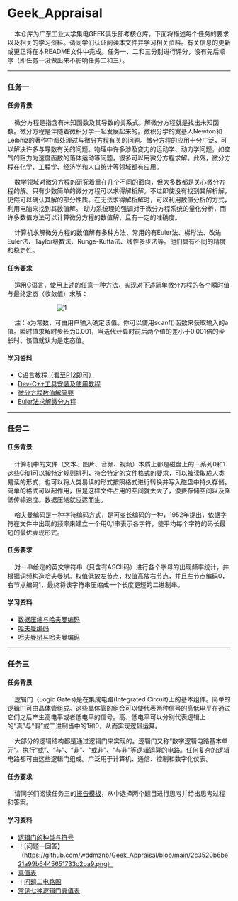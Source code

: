 # Geek_Appraisal

&nbsp;&nbsp;&nbsp;&nbsp;本仓库为广东工业大学集电GEEK俱乐部考核仓库。下面将描述每个任务的要求以及相关的学习资料。请同学们认证阅读本文件并学习相关资料。有关信息的更新或更正将在本README文件中完成。任务一、二和三分别进行评分，没有先后顺序（即任务一没做出来不影响任务二和三）。

***

### 任务一
#### 任务背景

&nbsp;&nbsp;&nbsp;&nbsp;微分方程是指含有未知函数及其导数的关系式。解微分方程就是找出未知函数。微分方程是伴随着微积分学一起发展起来的。微积分学的奠基人Newton和Leibniz的著作中都处理过与微分方程有关的问题。微分方程的应用十分广泛，可以解决许多与导数有关的问题。物理中许多涉及变力的运动学、动力学问题，如空气的阻力为速度函数的落体运动等问题，很多可以用微分方程求解。此外，微分方程在化学、工程学、经济学和人口统计等领域都有应用。

&nbsp;&nbsp;&nbsp;&nbsp;数学领域对微分方程的研究着重在几个不同的面向，但大多数都是关心微分方程的解。只有少数简单的微分方程可以求得解析解。不过即使没有找到其解析解，仍然可以确认其解的部分性质。在无法求得解析解时，可以利用数值分析的方式，利用电脑来找到其数值解。 动力系统理论强调对于微分方程系统的量化分析，而许多数值方法可以计算微分方程的数值解，且有一定的准确度。

&nbsp;&nbsp;&nbsp;&nbsp;计算机求解微分方程的数值解有多种方法，常用的有Euler法、梯形法、改进Euler法、Taylor级数法、Runge-Kutta法、线性多步法等。他们具有不同的精度和稳定性。

#### 任务要求

&nbsp;&nbsp;&nbsp;&nbsp;运用C语言，使用上述的任意一种方法，实现对下述简单微分方程的各个瞬时值与最终定态（收敛值）求解：

&emsp;&emsp;&emsp;&emsp;&emsp;&emsp;&emsp;&emsp;![1](https://latex.codecogs.com/svg.latex?\\left\\{\\begin{matrix}y'&plus;y=0&space;\\\\y(0)=a\\end{matrix}\\right.)

&nbsp;&nbsp;&nbsp;&nbsp;注：a为常数，可由用户输入确定该值。你可以使用scanf()函数来获取输入的a值。瞬时值求解时步长为0.001，当迭代计算时前后两个值的差小于0.001倍的步长时，该值就认为是定态值。

#### 学习资料

+ [C语言教程（看至P12即可）](https://www.bilibili.com/video/BV1je4y187mp/?spm_id_from=333.337.search-card.all.click&vd_source=eed252f33e7aee5137cb946b2562f583)
+ [Dev-C++工具安装及使用教程](https://blog.csdn.net/qq_40160605/article/details/82940228)
+ [微分方程数值解简要](https://zhuanlan.zhihu.com/p/70255604)
+ [Euler法求解微分方程](https://www.bilibili.com/video/BV1v3411b7DK/?spm_id_from=333.788&vd_source=eed252f33e7aee5137cb946b2562f583)

***

### 任务二
#### 任务背景

&nbsp;&nbsp;&nbsp;&nbsp;计算机中的文件（文本、图片、音频、视频）本质上都是磁盘上的一系列0和1.这些0和1可以按特定规则排列，符合特定的文件格式的要求，可以被读取成人类易读的形式，也可以将人类易读的形式按照格式进行转换并写入磁盘中持久存储。简单的格式可以起作用，但是这样文件占用的空间就太大了，浪费存储空间以及降低传输速度。数据压缩就应运而生。

&nbsp;&nbsp;&nbsp;&nbsp;哈夫曼编码是一种字符编码方式，是可变长编码的一种，1952年提出，依据字符在文件中出现的频率来建立一个用0,1串表示各字符，使平均每个字符的码长最短的最优表现形式。

#### 任务要求

&nbsp;&nbsp;&nbsp;&nbsp;对一串给定的英文字符串（只含有ASCII码）进行各个字母的出现频率统计，并根据词频构造哈夫曼树。权值低放左节点，权值高放右节点，并且左节点编码0，右节点编码1，最终将该字符串压缩成一个长度更短的二进制串。

#### 学习资料

+ [数据压缩与哈夫曼编码](https://www.bilibili.com/video/BV1dE411Z7Zw/?spm_id_from=333.337.search-card.all.click&vd_source=eed252f33e7aee5137cb946b2562f583)
+ [哈夫曼编码](https://blog.csdn.net/qq_19887221/article/details/125322754)
+ [哈夫曼树与哈夫曼编码](https://www.bilibili.com/video/BV1hK4y1k7Wr/?spm_id_from=333.337.search-card.all.click)

***

### 任务三
#### 任务背景

&nbsp;&nbsp;&nbsp;&nbsp;逻辑门（Logic Gates)是在集成电路(Integrated Circuit)上的基本组件。简单的逻辑门可由晶体管组成。这些晶体管的组合可以使代表两种信号的高低电平在通过它们之后产生高电平或者低电平的信号。高、低电平可以分别代表逻辑上的“真”与“假”或二进制当中的1和0，从而实现逻辑运算。

&nbsp;&nbsp;&nbsp;&nbsp;大部分的逻辑结构都是通过逻辑门来实现的。逻辑门又称“数字逻辑电路基本单元”。执行“或”、“与”、“非”、“或非”、“与非”等逻辑运算的电路。任何复杂的逻辑电路都可由这些逻辑门组成。广泛用于计算机、通信、控制和数字化仪表。

#### 任务要求
&nbsp;&nbsp;&nbsp;&nbsp;请同学们阅读任务三的[报告模板](./task3/报告模板.md)，从中选择两个题目进行思考并给出思考过程和答案。

#### 学习资料

+ [逻辑门的种类与符号](https://www.eefocus.com/baike/481031)
+ ！[问题一回答】（https://github.com/wddmznb/Geek_Appraisal/blob/main/2c3520b6be21a99b6445651733c2ba9.png）
+ [真值表](https://www.zhihu.com/question/275618526)
+ ！[问题二电路图](https://github.com/wddmznb/Geek_Appraisal/blob/main/3c06a7a9335adcde77b99d9e45a9f34.png)
+ [常见七种逻辑门真值表](https://blog.csdn.net/weixin_52487896/article/details/125889966)
